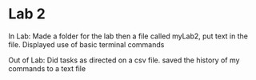 # Lab 2

In Lab: Made a folder for the lab then a file called myLab2, put text in the file. Displayed use of basic terminal commands

Out of Lab: Did tasks as directed on a csv file. saved the history of my commands to a text file
